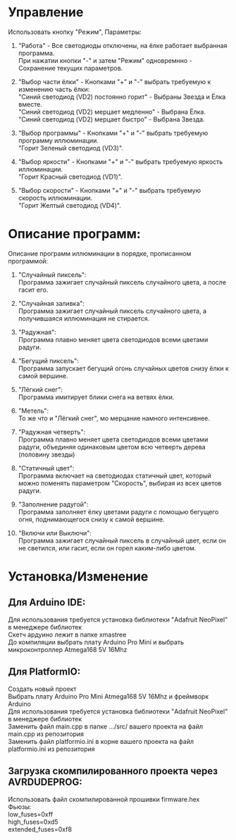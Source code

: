 Управление
===========
Использовать кнопку "Режим", Параметры:  

1. "Работа" - Все светодиоды отключены, на ёлке работает выбранная программа.  
При нажатии кнопки "-" и затем "Режим" одновремнно - Сохранение текущих параметров.

2. "Выбор части ёлки" - Кнопками "+" и "-" выбрать требуемую к изменению часть ёлки:  
"Синий светодиод (VD2) постоянно горит" - Выбраны Звезда и Ёлка вместе.  
"Синий cветодиод (VD2) мерцает медленно" - Выбрана Ёлка.  
"Синий cветодиод (VD2) мерцает быстро" - Выбрана Звезда.  

3. "Выбор программы" - Кнопками "+" и "-" выбрать требуемую программу иллюминации.  
"Горит Зеленый светодиод (VD3)".

4. "Выбор яркости" - Кнопками "+" и "-" выбрать требуемую яркость иллюминации.  
"Горит Красный светодиод (VD1)".

5. "Выбор скорости" - Кнопками "+" и "-" выбрать требуемую скорость иллюминации.  
"Горит Желтый светодиод (VD4)".

Описание программ:
===========
Описание программ иллюминации в порядке, прописанном программой:

1. "Случайный пиксель":  
Программа зажигает случайный пиксель случайного цвета, а после гасит его.

2. "Случайная заливка":  
Программа зажигает случайный пиксель случайного цвета, а получившаяся иллюминация не стирается.

3. "Радужная":  
Программа плавно меняет цвета светодиодов всеми цветами радуги.

4. "Бегущий пиксель":  
Программа запускает бегущий огонь случайных цветов снизу ёлки к самой вершине.

5. "Лёгкий снег":  
Программа имитирует блики снега на ветвях ёлки.

6. "Метель":  
То же что и "Лёгкий снег", мо мерцание намного интенсивнее.

7. "Радужная четверть":  
Программа плавно меняет цвета светодиодов всеми цветами радуги, объединяя одинаковым цветом всю четверть дерева (половину звезды)

8. "Статичный цвет":  
Программа включает на светодиодах статичный цвет, который можно поменять параметром "Скорость", выбирая из всех цветов радуги.

9. "Заполнение радугой":  
Программа заполняет ёлку цветами радуги с помощью бегущего огня, поднимающегося снизу к самой вершине.

10. "Включи или Выключи":  
Программа зажигает случайный пиксель в случайный цвет, если он не светился, или гасит, если он горел каким-либо цветом.

Установка/Изменение
===========
Для Arduino IDE:
----------------
Для использования требуется установка библиотеки "Adafruit NeoPixel" в менеджере библиотек  
Скетч ардуино лежит в папке xmastree  
До компиляции выбрать плату Arduino Pro Mini и выбрать микроконтроллер Atmega168 5V 16Mhz  

Для PlatformIO:
---------------
Создать новый проект  
Выбрать плату Arduino Pro Mini Atmega168 5V 16Mhz и фреймворк Arduino  
Для использования требуется установка библиотеки "Adafruit NeoPixel" в менеджере библиотек  
Заменить файл main.cpp в папке .../src/ вашего проекта на файл main.cpp из репозитория  
Заменить файл platformio.ini в корне вашего проекта на файл platformio.ini из репозитория

Загрузка скомпилированного проекта через AVRDUDEPROG:
-----------------------------------
Использовать файл скомпилированной прошивки firmware.hex  
Фьюзы:  
low_fuses=0xff  
high_fuses=0xd5  
extended_fuses=0xf8  



